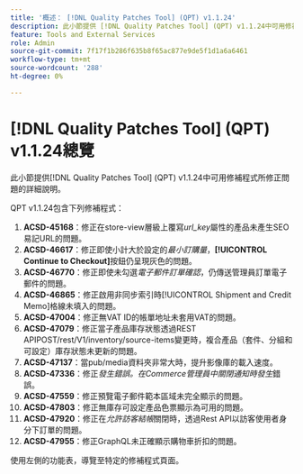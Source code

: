 ```yaml
---
title: '概述： [!DNL Quality Patches Tool] (QPT) v1.1.24'
description: 此小節提供 [!DNL Quality Patches Tool] (QPT) v1.1.24中可用修補程式所修正問題的詳細說明。
feature: Tools and External Services
role: Admin
source-git-commit: 7f17f1b286f635b8f65ac877e9de5f1d1a6a6461
workflow-type: tm+mt
source-wordcount: '288'
ht-degree: 0%

---
```


# [!DNL Quality Patches Tool] (QPT) v1.1.24總覽

此小節提供[!DNL Quality Patches Tool] (QPT) v1.1.24中可用修補程式所修正問題的詳細說明。

QPT v1.1.24包含下列修補程式：

1. **ACSD-45168**：修正在store-view層級上覆寫&#x200B;*url_key*&#x200B;屬性的產品未產生SEO易記URL的問題。
1. **ACSD-46617**：修正即使小計大於設定的&#x200B;*最小訂購量*，**[!UICONTROL Continue to Checkout]**&#x200B;按鈕仍呈現灰色的問題。
1. **ACSD-46770**：修正即使未勾選&#x200B;*電子郵件訂單確認*，仍傳送管理員訂單電子郵件的問題。
1. **ACSD-46865**：修正啟用非同步索引時[!UICONTROL Shipment and Credit Memo]格線未填入的問題。
1. **ACSD-47004**：修正無VAT ID的帳單地址未套用VAT的問題。
1. **ACSD-47079**：修正當子產品庫存狀態透過REST APIPOST/rest/V1/inventory/source-items變更時，複合產品（套件、分組和可設定）庫存狀態未更新的問題。
1. **ACSD-47137**：當pub/media資料夾非常大時，提升影像庫的載入速度。
1. **ACSD-47336**：修正&#x200B;*發生錯誤。在Commerce管理員中關閉通知時發生*&#x200B;錯誤。
1. **ACSD-47559**：修正預覽電子郵件範本區域未完全顯示的問題。
1. **ACSD-47803**：修正無庫存可設定產品色票顯示為可用的問題。
1. **ACSD-47920**：修正在&#x200B;*允許訪客結帳*&#x200B;關閉時，透過Rest API以訪客使用者身分下訂單的問題。
1. **ACSD-47955**：修正GraphQL未正確顯示購物車折扣的問題。

使用左側的功能表，導覽至特定的修補程式頁面。
